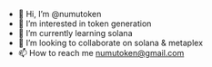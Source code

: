 - 👋 Hi, I’m @numutoken
- 👀 I’m interested in token generation
- 🌱 I’m currently learning solana
- 💞️ I’m looking to collaborate on solana & metaplex
- 📫 How to reach me numutoken@gmail.com

<!---
numutoken/numutoken is a ✨ special ✨ repository because its `README.md` (this file) appears on your GitHub profile.
You can click the Preview link to take a look at your changes.
--->

